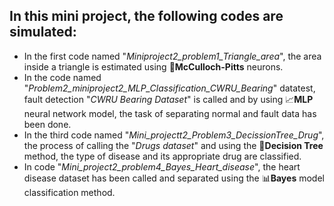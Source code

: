 ## In this mini project, the following codes are simulated:
* In the first code named "*Miniproject2_problem1_Triangle_area*", the area inside a triangle is estimated using 🧠**McCulloch-Pitts** neurons.
* In the code named "*Problem2_miniproject2_MLP_Classification_CWRU_Bearing*" datatest, fault detection "*CWRU Bearing Dataset*" is called and by using 📈**MLP** neural network model, the task of separating normal and fault data has been done.
* In the third code named "*Mini_projectt2_Problem3_DecissionTree_Drug*", the process of calling the "*Drugs dataset*" and using the 🌳**Decision Tree** method, the type of disease and its appropriate drug are classified.
* In code "*Mini_project2_problem4_Bayes_Heart_disease*", the heart disease dataset has been called and separated using the 📊**Bayes** model classification method.
